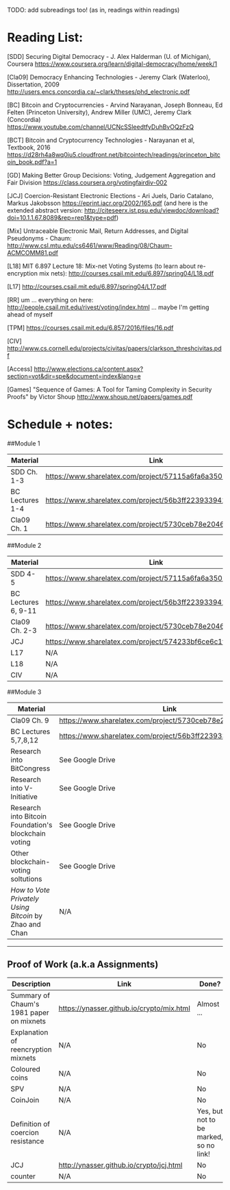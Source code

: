 TODO: add subreadings too! (as in, readings within readings)

Reading List:
============

[SDD] Securing Digital Democracy - J. Alex Halderman (U. of Michigan), Coursera
https://www.coursera.org/learn/digital-democracy/home/week/1

[Cla09] Democracy Enhancing Technologies - Jeremy Clark (Waterloo), Dissertation, 2009
http://users.encs.concordia.ca/~clark/theses/phd_electronic.pdf

[BC] Bitcoin and Cryptocurrencies - Arvind Narayanan, Joseph Bonneau, Ed Felten (Princeton University), Andrew Miller (UMC), Jeremy Clark (Concordia)
https://www.youtube.com/channel/UCNcSSleedtfyDuhBvOQzFzQ

[BCT] Bitcoin and Cryptocurrency Technologies - Narayanan et al, Textbook, 2016
https://d28rh4a8wq0iu5.cloudfront.net/bitcointech/readings/princeton_bitcoin_book.pdf?a=1

[GD] Making Better Group Decisions: Voting, Judgement Aggregation and Fair Division https://class.coursera.org/votingfairdiv-002

[JCJ] Coercion-Resistant Electronic Elections - Ari Juels, Dario Catalano, Markus Jakobsson
https://eprint.iacr.org/2002/165.pdf (and here is the extended abstract version: http://citeseerx.ist.psu.edu/viewdoc/download?doi=10.1.1.67.8089&rep=rep1&type=pdf)

[Mix] Untraceable Electronic Mail, Return Addresses, and Digital Pseudonyms - Chaum: http://www.csl.mtu.edu/cs6461/www/Reading/08/Chaum-ACMCOMM81.pdf

[L18] MIT 6.897 Lecture 18: Mix-net Voting Systems (to learn about re-encryption mix nets):
http://courses.csail.mit.edu/6.897/spring04/L18.pdf

[L17] http://courses.csail.mit.edu/6.897/spring04/L17.pdf

[RR] um ... everything on here: http://people.csail.mit.edu/rivest/voting/index.html
... maybe I'm getting ahead of myself

[TPM] https://courses.csail.mit.edu/6.857/2016/files/16.pdf

[CIV] http://www.cs.cornell.edu/projects/civitas/papers/clarkson_threshcivitas.pdf

[Access] http://www.elections.ca/content.aspx?section=vot&dir=spe&document=index&lang=e

[Games] "Sequence of Games: A Tool for Taming Complexity in Security Proofs" by Victor Shoup http://www.shoup.net/papers/games.pdf

Schedule + notes:
=================

##Module 1

Material | Link | Done?
-----------------|-------|-------
SDD Ch. 1-3 | https://www.sharelatex.com/project/57115a6fa6a350103211b2c3 | Yes
BC Lectures 1-4 | https://www.sharelatex.com/project/56b3ff223933941474673238 | Yes
Cla09 Ch. 1 |  https://www.sharelatex.com/project/5730ceb78e2046ac67c92c37 | Yes


##Module 2

Material | Link | Done?
-----------------|-------|-------
SDD 4-5 | https://www.sharelatex.com/project/57115a6fa6a350103211b2c3 | Yes
BC Lectures 6, 9-11 | https://www.sharelatex.com/project/56b3ff223933941474673238 | Yes
Cla09 Ch. 2-3 |  https://www.sharelatex.com/project/5730ceb78e2046ac67c92c37 | No
JCJ | https://www.sharelatex.com/project/574233bf6ce6c1f41a1c0069 | No
L17 | N/A | No
L18 | N/A | No
CIV | N/A | No

##Module 3

Material | Link | Done?
-----------------|-------|-------
Cla09 Ch. 9 | https://www.sharelatex.com/project/5730ceb78e2046ac67c92c37 | No
BC Lectures 5,7,8,12 | https://www.sharelatex.com/project/56b3ff223933941474673238 | Yes
Research into BitCongress | See Google Drive | Yes
Research into V-Initiative | See Google Drive | Yes
Research into Bitcoin Foundation's blockchain voting | See Google Drive | Yes
Other blockchain-voting soltutions | See Google Drive | Yes
_How to Vote Privately Using Bitcoin_ by Zhao and Chan | N/A | No


--------------

## Proof of Work (a.k.a Assignments)

Description | Link | Done?
------------|------|------------
Summary of Chaum's 1981 paper on mixnets | https://ynasser.github.io/crypto/mix.html | Almost ...
Explanation of reencryption mixnets |  N/A | No
Coloured coins | N/A | No
SPV | N/A | No
CoinJoin | N/A | No
Definition of coercion resistance | N/A | Yes, but not to be marked, so no link!
JCJ | http://ynasser.github.io/crypto/jcj.html | No
counter | N/A | No

